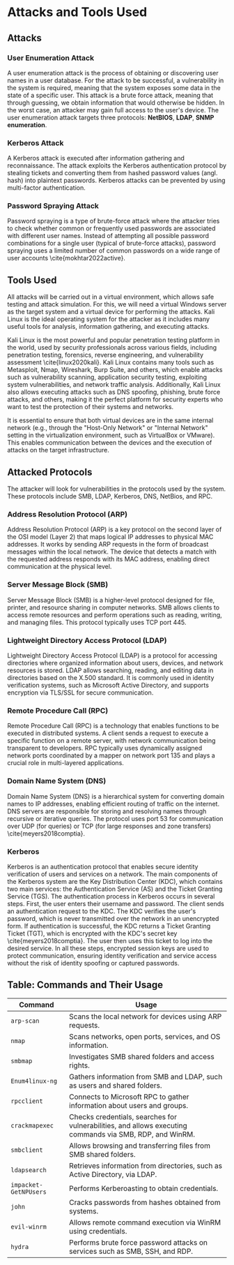 # Attacks and Tools Used

## Attacks

### User Enumeration Attack

A user enumeration attack is the process of obtaining or discovering user names in a user database. For the attack to be successful, a vulnerability in the system is required, meaning that the system exposes some data in the state of a specific user. This attack is a brute force attack, meaning that through guessing, we obtain information that would otherwise be hidden. In the worst case, an attacker may gain full access to the user's device. The user enumeration attack targets three protocols: **NetBIOS**, **LDAP**, **SNMP enumeration**.

### Kerberos Attack

A Kerberos attack is executed after information gathering and reconnaissance. The attack exploits the Kerberos authentication protocol by stealing tickets and converting them from hashed password values (angl. hash) into plaintext passwords. Kerberos attacks can be prevented by using multi-factor authentication.

### Password Spraying Attack

Password spraying is a type of brute-force attack where the attacker tries to check whether common or frequently used passwords are associated with different user names. Instead of attempting all possible password combinations for a single user (typical of brute-force attacks), password spraying uses a limited number of common passwords on a wide range of user accounts \cite{mokhtar2022active}.

## Tools Used

All attacks will be carried out in a virtual environment, which allows safe testing and attack simulation. For this, we will need a virtual Windows server as the target system and a virtual device for performing the attacks. Kali Linux is the ideal operating system for the attacker as it includes many useful tools for analysis, information gathering, and executing attacks.

Kali Linux is the most powerful and popular penetration testing platform in the world, used by security professionals across various fields, including penetration testing, forensics, reverse engineering, and vulnerability assessment \cite{linux2020kali}. Kali Linux contains many tools such as Metasploit, Nmap, Wireshark, Burp Suite, and others, which enable attacks such as vulnerability scanning, application security testing, exploiting system vulnerabilities, and network traffic analysis. Additionally, Kali Linux also allows executing attacks such as DNS spoofing, phishing, brute force attacks, and others, making it the perfect platform for security experts who want to test the protection of their systems and networks.

It is essential to ensure that both virtual devices are in the same internal network (e.g., through the "Host-Only Network" or "Internal Network" setting in the virtualization environment, such as VirtualBox or VMware). This enables communication between the devices and the execution of attacks on the target infrastructure.

## Attacked Protocols

The attacker will look for vulnerabilities in the protocols used by the system. These protocols include SMB, LDAP, Kerberos, DNS, NetBios, and RPC.

### Address Resolution Protocol (ARP)

Address Resolution Protocol (ARP) is a key protocol on the second layer of the OSI model (Layer 2) that maps logical IP addresses to physical MAC addresses. It works by sending ARP requests in the form of broadcast messages within the local network. The device that detects a match with the requested address responds with its MAC address, enabling direct communication at the physical level.

### Server Message Block (SMB)

Server Message Block (SMB) is a higher-level protocol designed for file, printer, and resource sharing in computer networks. SMB allows clients to access remote resources and perform operations such as reading, writing, and managing files. This protocol typically uses TCP port 445.

### Lightweight Directory Access Protocol (LDAP)

Lightweight Directory Access Protocol (LDAP) is a protocol for accessing directories where organized information about users, devices, and network resources is stored. LDAP allows searching, reading, and editing data in directories based on the X.500 standard. It is commonly used in identity verification systems, such as Microsoft Active Directory, and supports encryption via TLS/SSL for secure communication.

### Remote Procedure Call (RPC)

Remote Procedure Call (RPC) is a technology that enables functions to be executed in distributed systems. A client sends a request to execute a specific function on a remote server, with network communication being transparent to developers. RPC typically uses dynamically assigned network ports coordinated by a mapper on network port 135 and plays a crucial role in multi-layered applications.

### Domain Name System (DNS)

Domain Name System (DNS) is a hierarchical system for converting domain names to IP addresses, enabling efficient routing of traffic on the internet. DNS servers are responsible for storing and resolving names through recursive or iterative queries. The protocol uses port 53 for communication over UDP (for queries) or TCP (for large responses and zone transfers) \cite{meyers2018comptia}.

### Kerberos

Kerberos is an authentication protocol that enables secure identity verification of users and services on a network. The main components of the Kerberos system are the Key Distribution Center (KDC), which contains two main services: the Authentication Service (AS) and the Ticket Granting Service (TGS). The authentication process in Kerberos occurs in several steps. First, the user enters their username and password. The client sends an authentication request to the KDC. The KDC verifies the user's password, which is never transmitted over the network in an unencrypted form. If authentication is successful, the KDC returns a Ticket Granting Ticket (TGT), which is encrypted with the KDC's secret key \cite{meyers2018comptia}. The user then uses this ticket to log into the desired service. In all these steps, encrypted session keys are used to protect communication, ensuring identity verification and service access without the risk of identity spoofing or captured passwords.

## Table: Commands and Their Usage

| **Command** | **Usage** |
|-------------|-----------|
| `arp-scan` | Scans the local network for devices using ARP requests. |
| `nmap` | Scans networks, open ports, services, and OS information. |
| `smbmap` | Investigates SMB shared folders and access rights. |
| `Enum4linux-ng` | Gathers information from SMB and LDAP, such as users and shared folders. |
| `rpcclient` | Connects to Microsoft RPC to gather information about users and groups. |
| `crackmapexec` | Checks credentials, searches for vulnerabilities, and allows executing commands via SMB, RDP, and WinRM. |
| `smbclient` | Allows browsing and transferring files from SMB shared folders. |
| `ldapsearch` | Retrieves information from directories, such as Active Directory, via LDAP. |
| `impacket-GetNPUsers` | Performs Kerberoasting to obtain credentials. |
| `john` | Cracks passwords from hashes obtained from systems. |
| `evil-winrm` | Allows remote command execution via WinRM using credentials. |
| `hydra` | Performs brute force password attacks on services such as SMB, SSH, and RDP. |


